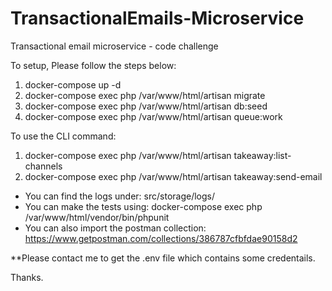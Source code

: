 # TransactionalEmails-Microservice

Transactional email microservice - code challenge

To setup, Please follow the steps below:

1) docker-compose up -d
2) docker-compose exec php /var/www/html/artisan migrate
3) docker-compose exec php /var/www/html/artisan db:seed
4) docker-compose exec php /var/www/html/artisan queue:work

To use the CLI command:
1) docker-compose exec php /var/www/html/artisan takeaway:list-channels
2) docker-compose exec php /var/www/html/artisan takeaway:send-email

- You can find the logs under: src/storage/logs/
- You can make the tests using: docker-compose exec php /var/www/html/vendor/bin/phpunit
- You can also import the postman collection: https://www.getpostman.com/collections/386787cfbfdae90158d2

**Please contact me to get the .env file which contains some credentails.

Thanks.